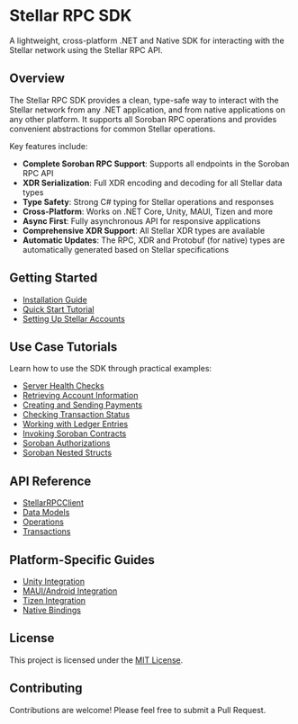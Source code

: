 # Stellar RPC SDK

A lightweight, cross-platform .NET and Native SDK for interacting with the Stellar network using the Stellar RPC API.

## Overview

The Stellar RPC SDK provides a clean, type-safe way to interact with the Stellar network from any .NET application, and from native applications on any other platform. It supports all Soroban RPC operations and provides convenient abstractions for common Stellar operations.

Key features include:

- **Complete Soroban RPC Support**: Supports all endpoints in the Soroban RPC API
- **XDR Serialization**: Full XDR encoding and decoding for all Stellar data types
- **Type Safety**: Strong C# typing for Stellar operations and responses
- **Cross-Platform**: Works on .NET Core, Unity, MAUI, Tizen and more
- **Async First**: Fully asynchronous API for responsive applications
- **Comprehensive XDR Support**: All Stellar XDR types are available
- **Automatic Updates**: The RPC, XDR and Protobuf (for native) types are automatically generated based on Stellar specifications

## Getting Started

- [Installation Guide](getting-started/installation.md)
- [Quick Start Tutorial](getting-started/quickstart.md)
- [Setting Up Stellar Accounts](getting-started/accounts-setup.md)

## Use Case Tutorials

Learn how to use the SDK through practical examples:

- [Server Health Checks](tutorials/server-health.md)
- [Retrieving Account Information](tutorials/account-info.md)
- [Creating and Sending Payments](tutorials/payment-transaction.md)
- [Checking Transaction Status](tutorials/transaction-status.md)
- [Working with Ledger Entries](tutorials/ledger-entries.md)
- [Invoking Soroban Contracts](tutorials/soroban-invocation.md)
- [Soroban Authorizations](tutorials/soroban-authorizations.md)
- [Soroban Nested Structs](tutorials/soroban-nested-structs.md)

## API Reference

- [StellarRPCClient](api/client.md)
- [Data Models](api/models.md)
- [Operations](api/operations.md)
- [Transactions](api/transactions.md)

## Platform-Specific Guides

- [Unity Integration](platforms/unity.md)
- [MAUI/Android Integration](platforms/maui.md)
- [Tizen Integration](platforms/tizen.md)
- [Native Bindings](platforms/native.md)

## License

This project is licensed under the [MIT License](LICENSE).

## Contributing

Contributions are welcome! Please feel free to submit a Pull Request.
